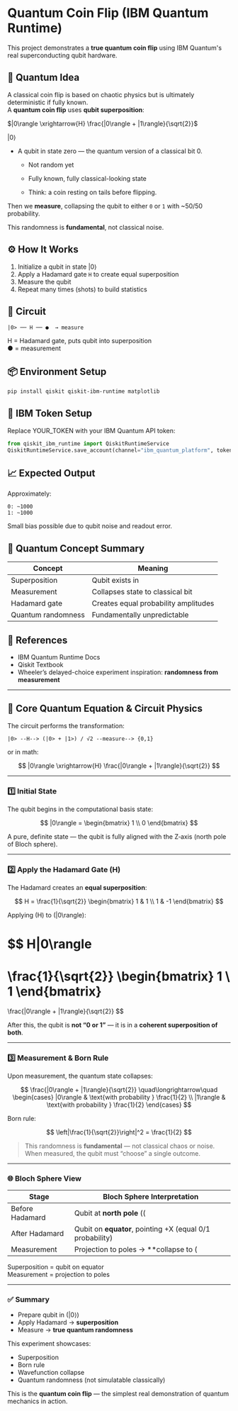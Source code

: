 # Quantum Coin Flip (IBM Quantum Runtime)

This project demonstrates a **true quantum coin flip** using IBM Quantum's real superconducting qubit hardware.

## 🧠 Quantum Idea

A classical coin flip is based on chaotic physics but is ultimately deterministic if fully known.  
A **quantum coin flip** uses **qubit superposition**:



$|0\rangle \xrightarrow{H} \frac{|0\rangle + |1\rangle}{\sqrt{2}}$


|0⟩

- A qubit in state zero — the quantum version of a classical bit 0.

  - Not random yet

  - Fully known, fully classical-looking state

  - Think: a coin resting on tails before flipping.


Then we **measure**, collapsing the qubit to either `0` or `1` with ~50/50 probability.

This randomness is **fundamental**, not classical noise.

## ⚙️ How It Works

1. Initialize a qubit in state |0⟩
2. Apply a Hadamard gate `H` to create equal superposition
3. Measure the qubit
4. Repeat many times (shots) to build statistics

## 🧪 Circuit

```
|0> ── H ── ●  → measure
```

H = Hadamard gate, puts qubit into superposition  
● = measurement

## 📦 Environment Setup

```bash
pip install qiskit qiskit-ibm-runtime matplotlib
```

## 🔑 IBM Token Setup

Replace YOUR_TOKEN with your IBM Quantum API token:

```python
from qiskit_ibm_runtime import QiskitRuntimeService
QiskitRuntimeService.save_account(channel="ibm_quantum_platform", token="YOUR_TOKEN", overwrite=True)
```




## 📈 Expected Output

Approximately:

```
0: ~1000
1: ~1000
```

Small bias possible due to qubit noise and readout error.

## 🧬 Quantum Concept Summary

| Concept | Meaning |
|--------|--------|
Superposition | Qubit exists in |0⟩ and |1⟩ simultaneously
Measurement | Collapses state to classical bit
Hadamard gate | Creates equal probability amplitudes
Quantum randomness | Fundamentally unpredictable

## 🔗 References

- IBM Quantum Runtime Docs
- Qiskit Textbook
- Wheeler’s delayed-choice experiment inspiration: **randomness from measurement**

---



## 🔬 Core Quantum Equation & Circuit Physics

The circuit performs the transformation:

```text
|0> --H--> (|0> + |1>) / √2 --measure--> {0,1}
```

or in math:

$$
|0\rangle \xrightarrow{H} \frac{|0\rangle + |1\rangle}{\sqrt{2}}
$$

---

### 1️⃣ Initial State

The qubit begins in the computational basis state:

$$
|0\rangle =
\begin{bmatrix}
1 \\
0
\end{bmatrix}
$$

A pure, definite state — the qubit is fully aligned with the Z‑axis (north pole of Bloch sphere).

---

### 2️⃣ Apply the Hadamard Gate \(H\)

The Hadamard creates an **equal superposition**:

$$
H =
\frac{1}{\sqrt{2}}
\begin{bmatrix}
1 & 1 \\
1 & -1
\end{bmatrix}
$$

Applying \(H\) to \(|0\rangle\):

$$
H|0\rangle
=
\frac{1}{\sqrt{2}}
\begin{bmatrix}
1 \\
1
\end{bmatrix}
=
\frac{|0\rangle + |1\rangle}{\sqrt{2}}
$$

After this, the qubit is **not “0 or 1”** — it is in a **coherent superposition of both**.

---

### 3️⃣ Measurement & Born Rule

Upon measurement, the quantum state collapses:

$$
\frac{|0\rangle + |1\rangle}{\sqrt{2}}
\quad\longrightarrow\quad
\begin{cases}
|0\rangle & \text{with probability } \frac{1}{2} \\
|1\rangle & \text{with probability } \frac{1}{2}
\end{cases}
$$

Born rule:

$$
\left|\frac{1}{\sqrt{2}}\right|^2 = \frac{1}{2}
$$

> This randomness is **fundamental** — not classical chaos or noise.  
> When measured, the qubit must “choose” a single outcome.

---

### 🌐 Bloch Sphere View

| Stage | Bloch Sphere Interpretation |
|---|---|
Before Hadamard | Qubit at **north pole** (\(|0⟩\)) |
After Hadamard | Qubit on **equator**, pointing +X (equal 0/1 probability) |
Measurement | Projection to poles → **collapse to \(|0⟩\) or \(|1⟩\)** |

Superposition = qubit on equator  
Measurement = projection to poles

---

### ✅ Summary

- Prepare qubit in \(|0⟩\)
- Apply Hadamard → **superposition**
- Measure → **true quantum randomness**

This experiment showcases:
- Superposition  
- Born rule  
- Wavefunction collapse  
- Quantum randomness (not simulatable classically)

This is the **quantum coin flip** — the simplest real demonstration of quantum mechanics in action.



